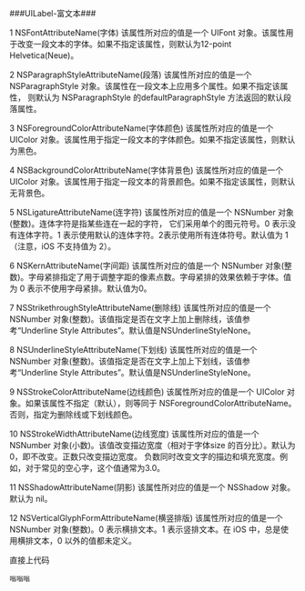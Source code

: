 ###UILabel-富文本###



 1  NSFontAttributeName(字体)
 该属性所对应的值是一个 UIFont 对象。该属性用于改变一段文本的字体。如果不指定该属性，则默认为12-point Helvetica(Neue)。

 2  NSParagraphStyleAttributeName(段落)
 该属性所对应的值是一个 NSParagraphStyle 对象。该属性在一段文本上应用多个属性。如果不指定该属性，
 则默认为 NSParagraphStyle 的defaultParagraphStyle 方法返回的默认段落属性。

 3  NSForegroundColorAttributeName(字体颜色)
 该属性所对应的值是一个 UIColor 对象。该属性用于指定一段文本的字体颜色。如果不指定该属性，则默认为黑色。

 4  NSBackgroundColorAttributeName(字体背景色)
 该属性所对应的值是一个 UIColor 对象。该属性用于指定一段文本的背景颜色。如果不指定该属性，则默认无背景色。

 5  NSLigatureAttributeName(连字符)
 该属性所对应的值是一个 NSNumber 对象(整数)。连体字符是指某些连在一起的字符，
 它们采用单个的图元符号。0 表示没有连体字符。1 表示使用默认的连体字符。2表示使用所有连体符号。默认值为 1（注意，iOS 不支持值为 2）。

 6  NSKernAttributeName(字间距)
 该属性所对应的值是一个 NSNumber 对象(整数)。字母紧排指定了用于调整字距的像素点数。字母紧排的效果依赖于字体。值为 0 表示不使用字母紧排。默认值为0。

 7  NSStrikethroughStyleAttributeName(删除线)
 该属性所对应的值是一个 NSNumber 对象(整数)。该值指定是否在文字上加上删除线，该值参考“Underline Style Attributes”。默认值是NSUnderlineStyleNone。

 8  NSUnderlineStyleAttributeName(下划线)
 该属性所对应的值是一个 NSNumber 对象(整数)。该值指定是否在文字上加上下划线，该值参考“Underline Style Attributes”。默认值是NSUnderlineStyleNone。

 9  NSStrokeColorAttributeName(边线颜色)
 该属性所对应的值是一个 UIColor 对象。如果该属性不指定（默认），则等同于 NSForegroundColorAttributeName。
 否则，指定为删除线或下划线颜色。

 10  NSStrokeWidthAttributeName(边线宽度)
 该属性所对应的值是一个 NSNumber 对象(小数)。该值改变描边宽度（相对于字体size 的百分比）。默认为 0，即不改变。正数只改变描边宽度。
 负数同时改变文字的描边和填充宽度。例如，对于常见的空心字，这个值通常为3.0。

 11  NSShadowAttributeName(阴影)
 该属性所对应的值是一个 NSShadow 对象。默认为 nil。

 12  NSVerticalGlyphFormAttributeName(横竖排版)
 该属性所对应的值是一个 NSNumber 对象(整数)。0 表示横排文本。1 表示竖排文本。在 iOS 中，总是使用横排文本，0 以外的值都未定义。
 
 
直接上代码

`
嗡嗡嗡
` 
 